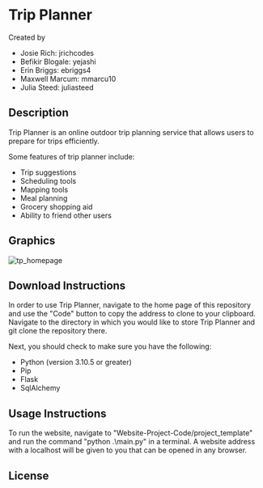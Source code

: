 # Trip Planner
Created by
- Josie Rich: jrichcodes
- Befikir Blogale: yejashi
- Erin Briggs: ebriggs4
- Maxwell Marcum: mmarcu10
- Julia Steed: juliasteed

## Description
Trip Planner is an online outdoor trip planning service that allows users to prepare for trips efficiently.

Some features of trip planner include:
- Trip suggestions
- Scheduling tools
- Mapping tools
- Meal planning
- Grocery shopping aid
- Ability to friend other users

## Graphics
![tp_homepage](https://user-images.githubusercontent.com/112104073/202907104-6eba0540-37e4-46e7-882d-f7e5761ad0dc.PNG)

## Download Instructions
In order to use Trip Planner, navigate to the home page of this repository and use the "Code" button to copy the address to clone to your clipboard. Navigate to the directory in which you would like to store Trip Planner and git clone the repository there.

Next, you should check to make sure you have the following:
- Python (version 3.10.5 or greater)
- Pip
- Flask
- SqlAlchemy

## Usage Instructions
To run the website, navigate to "Website-Project-Code/project_template" and run the command "python .\main.py" in a terminal. A website address with a localhost will be given to you that can be opened in any browser.

## License
